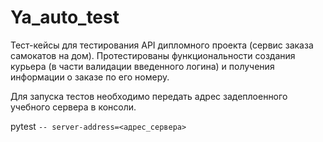 # Ya_auto_test
Тест-кейсы для тестирования API дипломного проекта (сервис заказа самокатов на дом). Протестированы функциональности создания курьера (в части валидации введенного логина) и получения информации о заказе по его номеру.

Для запуска тестов необходимо передать адрес задеплоенного учебного сервера в консоли.

pytest `-- server-address=<адрес_сервера>`
